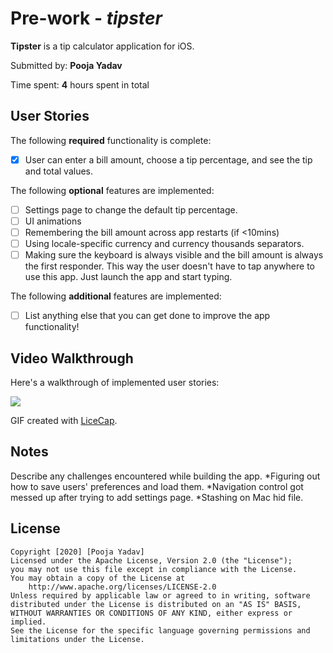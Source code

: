 # Pre-work - *tipster*

**Tipster** is a tip calculator application for iOS.

Submitted by: **Pooja Yadav**

Time spent: **4** hours spent in total

## User Stories

The following **required** functionality is complete:

* [x] User can enter a bill amount, choose a tip percentage, and see the tip and total values.

The following **optional** features are implemented:
* [ ] Settings page to change the default tip percentage.
* [ ] UI animations
* [ ] Remembering the bill amount across app restarts (if <10mins)
* [ ] Using locale-specific currency and currency thousands separators.
* [ ] Making sure the keyboard is always visible and the bill amount is always the first responder. This way the user doesn't have to tap anywhere to use this app. Just launch the app and start typing.

The following **additional** features are implemented:

- [ ] List anything else that you can get done to improve the app functionality!

## Video Walkthrough 

Here's a walkthrough of implemented user stories:

<img src=https://i.imgur.com/2KDbqPk.gifv/>

GIF created with [LiceCap](http://www.gyazo.com/).

## Notes

Describe any challenges encountered while building the app.
*Figuring out how to save users' preferences and load them.
*Navigation control got messed up after trying to add settings page.
*Stashing on Mac hid file.
## License
    Copyright [2020] [Pooja Yadav]
    Licensed under the Apache License, Version 2.0 (the "License");
    you may not use this file except in compliance with the License.
    You may obtain a copy of the License at
        http://www.apache.org/licenses/LICENSE-2.0
    Unless required by applicable law or agreed to in writing, software
    distributed under the License is distributed on an "AS IS" BASIS,
    WITHOUT WARRANTIES OR CONDITIONS OF ANY KIND, either express or implied.
    See the License for the specific language governing permissions and
    limitations under the License.
